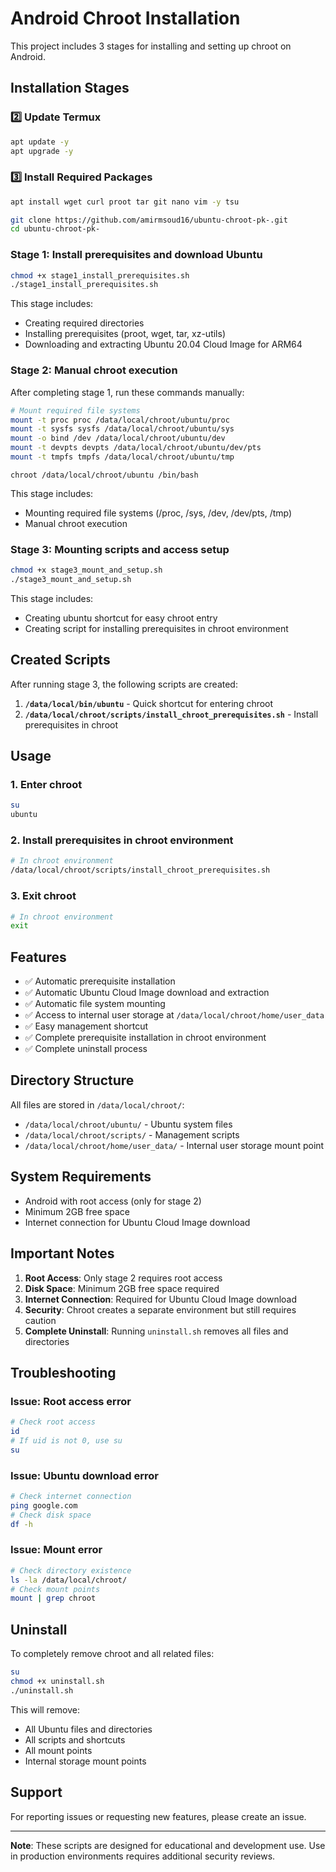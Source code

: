 # Android Chroot Installation

This project includes 3 stages for installing and setting up chroot on Android.

## Installation Stages

### 2️⃣ Update Termux

```bash
apt update -y
apt upgrade -y
```

### 3️⃣ Install Required Packages
```bash
apt install wget curl proot tar git nano vim -y tsu
```
```bash
git clone https://github.com/amirmsoud16/ubuntu-chroot-pk-.git
cd ubuntu-chroot-pk-
```
### Stage 1: Install prerequisites and download Ubuntu

```bash
chmod +x stage1_install_prerequisites.sh
./stage1_install_prerequisites.sh
```

This stage includes:
- Creating required directories
- Installing prerequisites (proot, wget, tar, xz-utils)
- Downloading and extracting Ubuntu 20.04 Cloud Image for ARM64

### Stage 2: Manual chroot execution

After completing stage 1, run these commands manually:

```bash
# Mount required file systems
mount -t proc proc /data/local/chroot/ubuntu/proc
mount -t sysfs sysfs /data/local/chroot/ubuntu/sys
mount -o bind /dev /data/local/chroot/ubuntu/dev
mount -t devpts devpts /data/local/chroot/ubuntu/dev/pts
mount -t tmpfs tmpfs /data/local/chroot/ubuntu/tmp
```
```
chroot /data/local/chroot/ubuntu /bin/bash
```

This stage includes:
- Mounting required file systems (/proc, /sys, /dev, /dev/pts, /tmp)
- Manual chroot execution

### Stage 3: Mounting scripts and access setup

```bash
chmod +x stage3_mount_and_setup.sh
./stage3_mount_and_setup.sh
```

This stage includes:
- Creating ubuntu shortcut for easy chroot entry
- Creating script for installing prerequisites in chroot environment

## Created Scripts

After running stage 3, the following scripts are created:

1. **`/data/local/bin/ubuntu`** - Quick shortcut for entering chroot
2. **`/data/local/chroot/scripts/install_chroot_prerequisites.sh`** - Install prerequisites in chroot

## Usage

### 1. Enter chroot
```bash
su
ubuntu
```

### 2. Install prerequisites in chroot environment
```bash
# In chroot environment
/data/local/chroot/scripts/install_chroot_prerequisites.sh
```

### 3. Exit chroot
```bash
# In chroot environment
exit
```

## Features

- ✅ Automatic prerequisite installation
- ✅ Automatic Ubuntu Cloud Image download and extraction
- ✅ Automatic file system mounting
- ✅ Access to internal user storage at `/data/local/chroot/home/user_data`
- ✅ Easy management shortcut
- ✅ Complete prerequisite installation in chroot environment
- ✅ Complete uninstall process

## Directory Structure

All files are stored in `/data/local/chroot/`:
- `/data/local/chroot/ubuntu/` - Ubuntu system files
- `/data/local/chroot/scripts/` - Management scripts
- `/data/local/chroot/home/user_data/` - Internal user storage mount point

## System Requirements

- Android with root access (only for stage 2)
- Minimum 2GB free space
- Internet connection for Ubuntu Cloud Image download

## Important Notes

1. **Root Access**: Only stage 2 requires root access
2. **Disk Space**: Minimum 2GB free space required
3. **Internet Connection**: Required for Ubuntu Cloud Image download
4. **Security**: Chroot creates a separate environment but still requires caution
5. **Complete Uninstall**: Running `uninstall.sh` removes all files and directories

## Troubleshooting

### Issue: Root access error
```bash
# Check root access
id
# If uid is not 0, use su
su
```

### Issue: Ubuntu download error
```bash
# Check internet connection
ping google.com
# Check disk space
df -h
```

### Issue: Mount error
```bash
# Check directory existence
ls -la /data/local/chroot/
# Check mount points
mount | grep chroot
```

## Uninstall

To completely remove chroot and all related files:

```bash
su
chmod +x uninstall.sh
./uninstall.sh
```

This will remove:
- All Ubuntu files and directories
- All scripts and shortcuts
- All mount points
- Internal storage mount points

## Support

For reporting issues or requesting new features, please create an issue.

---

**Note**: These scripts are designed for educational and development use. Use in production environments requires additional security reviews. 
